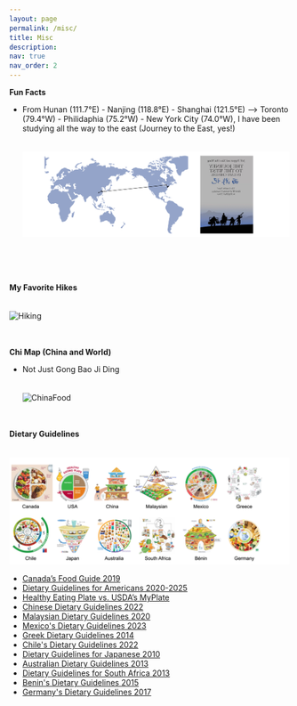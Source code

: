 ```yaml
---
layout: page
permalink: /misc/
title: Misc
description:
nav: true
nav_order: 2
---
```


**Fun Facts**

* From Hunan (111.7°E) - Nanjing (118.8°E) - Shanghai (121.5°E) –> Toronto (79.4°W) - Philidaphia (75.2°W) - New York City (74.0°W), I have been studying all the way to the east (Journey to the East, yes!)
<br/><br/><br/>
![Journey](/assets/img/East2.png "Journey")
<!--      111.7°E 118.8°E   121.5°E      79.4°W     75.2°W  ,  New York 74.0060° W-->
<!-- * <a href='https://arthurweilu.com/'>Emerging Leader in Marketing Research</a> -->
<br/><br/><br/>

**My Favorite Hikes**
<br/><br/><br/>
![Hiking](/assets/img/Hiking.png "Hiking")
<br/><br/><br/>


**Chi Map (China and World)**

* Not Just Gong Bao Ji Ding
<br/><br/><br/>
![ChinaFood](/assets/img/ChinaFood.jpg "ChinaFood")
<br/><br/><br/>


**Dietary Guidelines**
<br/><br/><br/>
![FoodGuide2](/assets/img/FG_12c_ok.png "Dietary Guidelines")
<!-- ![FoodGuide](/assets/img/FG_12c_ok.png "Dietary Guidelines") -->
<!-- [![FoodGuide2](/assets/img/FG_12c_ok.png)](https://food-guide.canada.ca/en/)  -->


* <a href='https://food-guide.canada.ca/en/'>Canada’s Food Guide 2019</a>
* <a href='https://www.dietaryguidelines.gov/sites/default/files/2020-12/Dietary_Guidelines_for_Americans_2020-2025.pdf'>Dietary Guidelines for Americans 2020-2025</a>
* <a href='https://www.hsph.harvard.edu/nutritionsource/healthy-eating-plate-vs-usda-myplate/'>Healthy Eating Plate vs. USDA’s MyPlate</a>
* <a href='http://dg.cnsoc.org/imgnewslist_0602_1.htm'>Chinese Dietary Guidelines 2022</a>
* <a href='https://hq.moh.gov.my/nutrition/wp-content/uploads/2021/07/Web%20MDG.pdf'>Malaysian Dietary Guidelines 2020</a>
* <a href='https://drive.google.com/file/d/1oJ0WBCZfI4ffE1ZtdyQg60snIdFibb98/view?pli=1'>Mexico's Dietary Guidelines 2023</a>
* <a href='http://www.diatrofikoiodigoi.gr/?Page=gia-enilikes'>Greek Dietary Guidelines 2014</a>
* <a href='https://www.minsal.cl/wp-content/uploads/2022/12/guias_alimentarias_2022_2ed.pdf'>Chile's Dietary Guidelines 2022</a>
* <a href='https://www.dietitian.or.jp/english/health/'>Dietary Guidelines for Japanese 2010</a>
* <a href='https://www.eatforhealth.gov.au/sites/default/files/2022-09/n55_australian_dietary_guidelines.pdf'>Australian Dietary Guidelines 2013</a>
* <a href='https://www.fao.org/3/as842e/as842e.pdf'>Dietary Guidelines for South Africa 2013</a>
* <a href='https://wiredhealthresources.net/presentations/82/story_content/external_files/Benin.pdf'>Benin's Dietary Guidelines 2015</a>
* <a href='https://www.dge.de/gesunde-ernaehrung/dge-ernaehrungsempfehlungen/dge-ernaehrungskreis/'>Germany's Dietary Guidelines 2017</a>






<br/><br/><br/>
